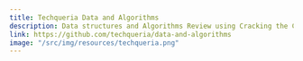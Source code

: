 ```yaml
---
title: Techqueria Data and Algorithms
description: Data structures and Algorithms Review using Cracking the Coding Interview.
link: https://github.com/techqueria/data-and-algorithms
image: "/src/img/resources/techqueria.png"
---
```

